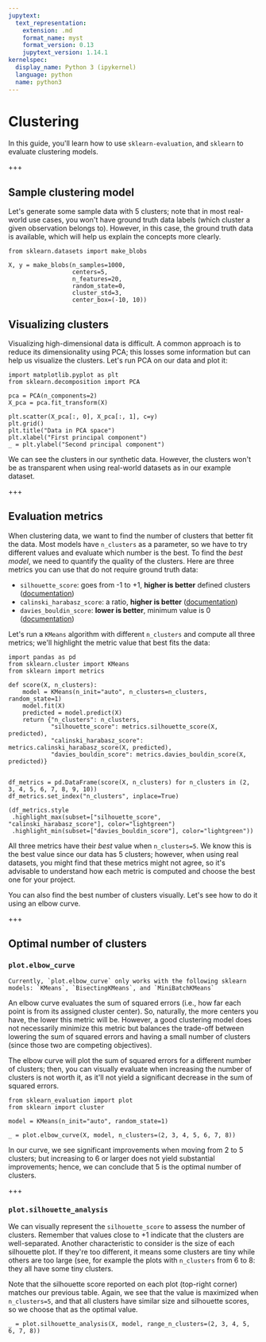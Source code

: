 ```yaml
---
jupytext:
  text_representation:
    extension: .md
    format_name: myst
    format_version: 0.13
    jupytext_version: 1.14.1
kernelspec:
  display_name: Python 3 (ipykernel)
  language: python
  name: python3
---
```


# Clustering

In this guide, you'll learn how to use `sklearn-evaluation`, and `sklearn` to evaluate clustering models.

+++

## Sample clustering model

Let's generate some sample data with 5 clusters; note that in most real-world use cases, you won't have ground truth data labels (which cluster a given observation belongs to). However, in this case, the ground truth data is available, which will help us explain the concepts more clearly.

```{code-cell} ipython3
from sklearn.datasets import make_blobs

X, y = make_blobs(n_samples=1000,
                  centers=5,
                  n_features=20,
                  random_state=0,
                  cluster_std=3,
                  center_box=(-10, 10))
```

## Visualizing clusters

Visualizing high-dimensional data is difficult. A common approach is to reduce its dimensionality using PCA; this losses some information but can help us visualize the clusters. Let's run PCA on our data and plot it:

```{code-cell} ipython3
import matplotlib.pyplot as plt
from sklearn.decomposition import PCA

pca = PCA(n_components=2)
X_pca = pca.fit_transform(X)

plt.scatter(X_pca[:, 0], X_pca[:, 1], c=y)
plt.grid()
plt.title("Data in PCA space")
plt.xlabel("First principal component")
_ = plt.ylabel("Second principal component")
```

We can see the clusters in our synthetic data. However, the clusters won't be as transparent when using real-world datasets as in our example dataset.

+++

## Evaluation metrics

When clustering data, we want to find the number of clusters that better fit the data. Most models have `n_clusters` as a parameter, so we have to try different values and evaluate which number is the best. To find the *best model*, we need to quantify the quality of the clusters. Here are three metrics you can use that do not require ground truth data:

- `silhouette_score`: goes from -1 to +1, **higher is better** defined clusters  ([documentation](https://scikit-learn.org/stable/modules/clustering.html#silhouette-coefficient))
- `calinski_harabasz_score`: a ratio, **higher is better** ([documentation](https://scikit-learn.org/stable/modules/clustering.html#calinski-harabasz-index))
- `davies_bouldin_score`: **lower is better**, minimum value is 0 ([documentation](https://scikit-learn.org/stable/modules/generated/sklearn.metrics.davies_bouldin_score.html#sklearn.metrics.davies_bouldin_score))

Let's run a `KMeans` algorithm with different `n_clusters` and compute all three metrics; we'll highlight the metric value that best fits the data:

```{code-cell} ipython3
import pandas as pd
from sklearn.cluster import KMeans
from sklearn import metrics

def score(X, n_clusters):
    model = KMeans(n_init="auto", n_clusters=n_clusters, random_state=1)
    model.fit(X)
    predicted = model.predict(X)
    return {"n_clusters": n_clusters,
            "silhouette_score": metrics.silhouette_score(X, predicted),
            "calinski_harabasz_score": metrics.calinski_harabasz_score(X, predicted),
            "davies_bouldin_score": metrics.davies_bouldin_score(X, predicted)}


df_metrics = pd.DataFrame(score(X, n_clusters) for n_clusters in (2, 3, 4, 5, 6, 7, 8, 9, 10))
df_metrics.set_index("n_clusters", inplace=True)

(df_metrics.style
 .highlight_max(subset=["silhouette_score", "calinski_harabasz_score"], color="lightgreen")
 .highlight_min(subset=["davies_bouldin_score"], color="lightgreen"))
```

All three metrics have their *best* value when `n_clusters=5`. We know this is the best value since our data has 5 clusters; however, when using real datasets, you might find that these metrics might not agree, so it's advisable to understand how each metric is computed and choose the best one for your project.

You can also find the best number of clusters visually. Let's see how to do it using an elbow curve.

+++

## Optimal number of clusters

### `plot.elbow_curve`

```{important}
Currently, `plot.elbow_curve` only works with the following sklearn models: `KMeans`, `BisectingKMeans`, and `MiniBatchKMeans`
```

An elbow curve evaluates the sum of squared errors (i.e., how far each point is from its assigned cluster center). So, naturally, the more centers you have, the lower this metric will be. However, a good clustering model does not necessarily minimize this metric but balances the trade-off between lowering the sum of squared errors and having a small number of clusters (since those two are competing objectives).

The elbow curve will plot the sum of squared errors for a different number of clusters; then, you can visually evaluate when increasing the number of clusters is not worth it, as it'll not yield a significant decrease in the sum of squared errors.

```{code-cell} ipython3
from sklearn_evaluation import plot
from sklearn import cluster

model = KMeans(n_init="auto", random_state=1)
```

```{code-cell} ipython3
_ = plot.elbow_curve(X, model, n_clusters=(2, 3, 4, 5, 6, 7, 8))
```

In our curve, we see significant improvements when moving from 2 to 5 clusters; but increasing to 6 or larger does not yield substantial improvements; hence, we can conclude that 5 is the optimal number of clusters.

+++

### `plot.silhouette_analysis`

We can visually represent the `silhouette_score` to assess the number of clusters. Remember that values close to +1 indicate that the clusters are well-separated. Another characteristic to consider is the size of each silhouette plot. If they're too different, it means some clusters are tiny while others are too large (see, for example the plots with `n_clusters` from 6 to 8: they all have  some tiny clusters.

Note that the silhouette score reported on each plot (top-right corner) matches our previous table. Again, we see that the value is maximized when `n_clusters=5`, and that all clusters have similar size and silhouette scores, so we choose that as the optimal value.

```{code-cell} ipython3
_ = plot.silhouette_analysis(X, model, range_n_clusters=(2, 3, 4, 5, 6, 7, 8))
```

